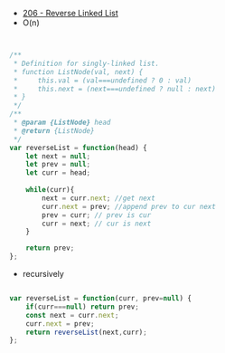 - [206 - Reverse Linked List](https://leetcode.com/problems/reverse-linked-list/description/)
- O(n)

```javascript


/**
 * Definition for singly-linked list.
 * function ListNode(val, next) {
 *     this.val = (val===undefined ? 0 : val)
 *     this.next = (next===undefined ? null : next)
 * }
 */
/**
 * @param {ListNode} head
 * @return {ListNode}
 */
var reverseList = function(head) {
    let next = null;
    let prev = null;
    let curr = head;
    
    while(curr){
        next = curr.next; //get next
        curr.next = prev; //append prev to cur next
        prev = curr; // prev is cur
        curr = next; // cur is next
    }

    return prev;
};

```

- recursively 

```javascript 

var reverseList = function(curr, prev=null) {
    if(curr===null) return prev;
    const next = curr.next;
    curr.next = prev;
    return reverseList(next,curr);
};

```
